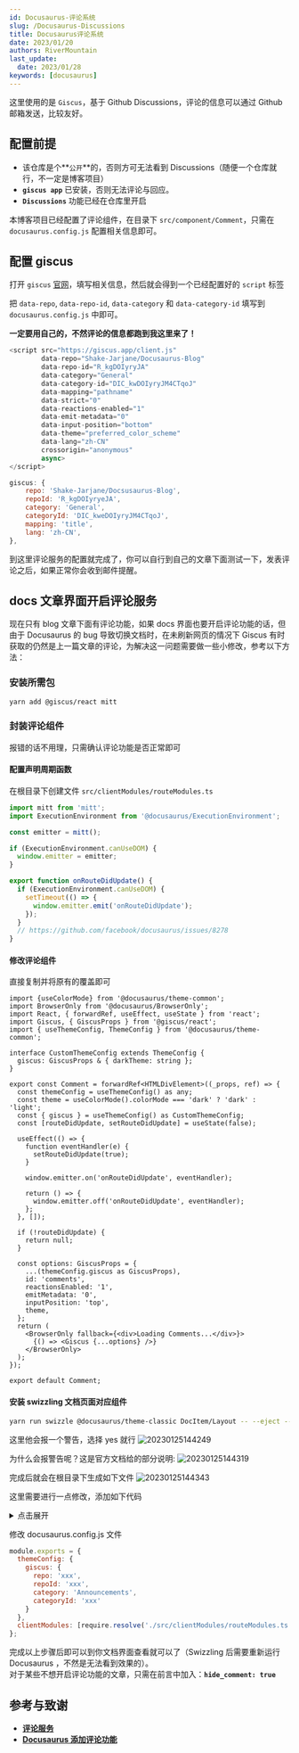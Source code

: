 ```yaml
---
id: Docusaurus-评论系统
slug: /Docusaurus-Discussions
title: Docusaurus评论系统
date: 2023/01/20
authors: RiverMountain
last_update:
  date: 2023/01/28
keywords: [docusaurus]
---
```


这里使用的是 `Giscus`，基于 Github Discussions，评论的信息可以通过 Github 邮箱发送，比较友好。

## 配置前提

- 该仓库是个**`公开`**的，否则方可无法看到 Discussions（随便一个仓库就行，不一定是博客项目）<br/>
- **`giscus app`** 已安装，否则无法评论与回应。<br/>
- **`Discussions`** 功能已经在仓库里开启<br/>

本博客项目已经配置了评论组件，在目录下 `src/component/Comment`，只需在 `docusaurus.config.js` 配置相关信息即可。

## 配置 giscus

打开 `giscus` [官网](https://giscus.app/zh-CN)，填写相关信息，然后就会得到一个已经配置好的 `script` 标签

把 `data-repo`, `data-repo-id`, `data-category` 和 `data-category-id` 填写到 `docusaurus.config.js` 中即可。

**一定要用自己的，不然评论的信息都跑到我这里来了！**

```javascript {2-5}
<script src="https://giscus.app/client.js"
        data-repo="Shake-Jarjane/Docusaurus-Blog"
        data-repo-id="R_kgDOIyryJA"
        data-category="General"
        data-category-id="DIC_kwDOIyryJM4CTqoJ"
        data-mapping="pathname"
        data-strict="0"
        data-reactions-enabled="1"
        data-emit-metadata="0"
        data-input-position="bottom"
        data-theme="preferred_color_scheme"
        data-lang="zh-CN"
        crossorigin="anonymous"
        async>
</script>
```

```js title="docusaurus.config.js"
giscus: {
    repo: 'Shake-Jarjane/Docsusaurus-Blog',
    repoId: 'R_kgDOIyryeJA',
    category: 'General',
    categoryId: 'DIC_kweDOIyryJM4CTqoJ',
    mapping: 'title',
    lang: 'zh-CN',
},
```

到这里评论服务的配置就完成了，你可以自行到自己的文章下面测试一下，发表评论之后，如果正常你会收到邮件提醒。

## docs 文章界面开启评论服务

现在只有 blog 文章下面有评论功能，如果 docs 界面也要开启评论功能的话，但由于 Docusaurus 的 bug 导致切换文档时，在未刷新网页的情况下 Giscus 有时获取的仍然是上一篇文章的评论，为解决这一问题需要做一些小修改，参考以下方法：

### 安装所需包

```bash
yarn add @giscus/react mitt
```

### 封装评论组件

报错的话不用理，只需确认评论功能是否正常即可

#### 配置声明周期函数

在根目录下创建文件 `src/clientModules/routeModules.ts`

```ts title=src/clientModules/routeModules.ts
import mitt from 'mitt';
import ExecutionEnvironment from '@docusaurus/ExecutionEnvironment';

const emitter = mitt();

if (ExecutionEnvironment.canUseDOM) {
  window.emitter = emitter;
}

export function onRouteDidUpdate() {
  if (ExecutionEnvironment.canUseDOM) {
    setTimeout(() => {
      window.emitter.emit('onRouteDidUpdate');
    });
  }
  // https://github.com/facebook/docusaurus/issues/8278
}
```

#### 修改评论组件

直接复制并将原有的覆盖即可

```tsx title=src/components/comment/index.tsx
import {useColorMode} from '@docusaurus/theme-common';
import BrowserOnly from '@docusaurus/BrowserOnly';
import React, { forwardRef, useEffect, useState } from 'react';
import Giscus, { GiscusProps } from '@giscus/react';
import { useThemeConfig, ThemeConfig } from '@docusaurus/theme-common';

interface CustomThemeConfig extends ThemeConfig {
  giscus: GiscusProps & { darkTheme: string };
}

export const Comment = forwardRef<HTMLDivElement>((_props, ref) => {
  const themeConfig = useThemeConfig() as any;
  const theme = useColorMode().colorMode === 'dark' ? 'dark' : 'light';
  const { giscus } = useThemeConfig() as CustomThemeConfig;
  const [routeDidUpdate, setRouteDidUpdate] = useState(false);

  useEffect(() => {
    function eventHandler(e) {
      setRouteDidUpdate(true);
    }

    window.emitter.on('onRouteDidUpdate', eventHandler);

    return () => {
      window.emitter.off('onRouteDidUpdate', eventHandler);
    };
  }, []);

  if (!routeDidUpdate) {
    return null;
  }

  const options: GiscusProps = {
    ...(themeConfig.giscus as GiscusProps),
    id: 'comments',
    reactionsEnabled: '1',
    emitMetadata: '0',
    inputPosition: 'top',
    theme,
  };
  return (
    <BrowserOnly fallback={<div>Loading Comments...</div>}>
      {() => <Giscus {...options} />}
    </BrowserOnly>
  );
});

export default Comment;
```

#### 安装 swizzling 文档页面对应组件

```bash
yarn run swizzle @docusaurus/theme-classic DocItem/Layout -- --eject --typescript
```

这里他会报一个警告，选择 yes 就行
![20230125144249](https://shake-picture.oss-cn-guangzhou.aliyuncs.com/Docusaurus/docs/Blog_Building/Docusaurus/20230125144249.png)

为什么会报警告呢？这是官方文档给的部分说明:
![20230125144319](https://shake-picture.oss-cn-guangzhou.aliyuncs.com/Docusaurus/docs/Blog_Building/Docusaurus/20230125144319.png)

完成后就会在根目录下生成如下文件
![20230125144343](https://shake-picture.oss-cn-guangzhou.aliyuncs.com/Docusaurus/docs/Blog_Building/Docusaurus/20230125144343.png)

这里需要进行一点修改，添加如下代码



<details>
<summary>点击展开</summary>
<div>

```tsx {17,45-46,62}
import React from 'react';
import clsx from 'clsx';
import { useWindowSize } from '@docusaurus/theme-common';
// @ts-ignore
import { useDoc } from '@docusaurus/theme-common/internal';
import DocItemPaginator from '@theme/DocItem/Paginator';
import DocVersionBanner from '@theme/DocVersionBanner';
import DocVersionBadge from '@theme/DocVersionBadge';
import DocItemFooter from '@theme/DocItem/Footer';
import DocItemTOCMobile from '@theme/DocItem/TOC/Mobile';
import DocItemTOCDesktop from '@theme/DocItem/TOC/Desktop';
import DocItemContent from '@theme/DocItem/Content';
import DocBreadcrumbs from '@theme/DocBreadcrumbs';
import type { Props } from '@theme/DocItem/Layout';

import styles from './styles.module.css';
import Comment from '../../../components/Comment';

/**
 * Decide if the toc should be rendered, on mobile or desktop viewports
 */
function useDocTOC() {
  const { frontMatter, toc } = useDoc();
  const windowSize = useWindowSize();

  const hidden = frontMatter.hide_table_of_contents;
  const canRender = !hidden && toc.length > 0;

  const mobile = canRender ? <DocItemTOCMobile /> : undefined;

  const desktop =
    canRender && (windowSize === 'desktop' || windowSize === 'ssr') ? (
      <DocItemTOCDesktop />
    ) : undefined;

  return {
    hidden,
    mobile,
    desktop
  };
}

export default function DocItemLayout({ children }: Props): JSX.Element {
  const docTOC = useDocTOC();
  const { frontMatter } = useDoc();
  const { hide_comment: hideComment } = frontMatter;

  return (
    <div className="row">
      <div className={clsx('col', !docTOC.hidden && styles.docItemCol)}>
        <DocVersionBanner />
        <div className={styles.docItemContainer}>
          <article>
            <DocBreadcrumbs />
            <DocVersionBadge />
            {docTOC.mobile}
            <DocItemContent>{children}</DocItemContent>
            <DocItemFooter />
          </article>
          <DocItemPaginator />
        </div>
        {!hideComment && <Comment />}
      </div>
      {docTOC.desktop && <div className="col col--3">{docTOC.desktop}</div>}
    </div>
  );
}
```

</div>
</details>

修改 docusaurus.config.js 文件

```js
module.exports = {
  themeConfig: {
    giscus: {
      repo: 'xxx',
      repoId: 'xxx',
      category: 'Announcements',
      categoryId: 'xxx'
    }
  },
  clientModules: [require.resolve('./src/clientModules/routeModules.ts')]
};
```

完成以上步骤后即可以到你文档界面查看就可以了（Swizzling 后需要重新运行 Docusaurus ，不然是无法看到效果的）。<br/>
对于某些不想开启评论功能的文章，只需在前言中加入：**`hide_comment: true`**

## 参考与致谢

- **[评论服务](https://kuizuo.cn/docs/docusaurus-comment)**
- **[Docusaurus 添加评论功能](https://www.alanwang.site/posts/%E5%8D%9A%E5%AE%A2%E6%90%AD%E5%BB%BA%E7%B3%BB%E5%88%97/docusaurus-%E8%AF%84%E8%AE%BA%E7%B3%BB%E7%BB%9F#swizzling-%E6%96%87%E6%A1%A3%E9%A1%B5%E9%9D%A2%E5%AF%B9%E5%BA%94%E7%BB%84%E4%BB%B6)**
